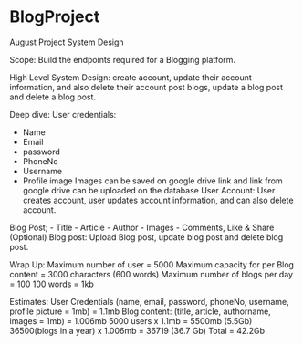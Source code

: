 # BlogProject
August Project System Design

Scope: 
Build the endpoints required for a Blogging platform.


High Level System Design:
create account, update their account information, and also delete their account 
post blogs, update a blog post and delete a blog post. 

Deep dive:
User credentials: 
- Name
- Email
- password
- PhoneNo
- Username
- Profile image
Images can be saved on google drive link and link from google drive can be uploaded on the database
User Account: User creates account, user updates account information, and can also delete account.

Blog Post;
	- Title
	- Article
	- Author
	- Images
	- Comments, Like & Share (Optional)
Blog post: Upload Blog post, update blog post and delete blog post.

Wrap Up: 
Maximum number of user = 5000
Maximum capacity for per Blog content = 3000 characters (600 words)
Maximum number of blogs per day = 100
100 words = 1kb

Estimates:
User Credentials (name, email, password, phoneNo, username, profile picture = 1mb) = 1.1mb
Blog content: (title, article, authorname, images = 1mb) = 1.006mb
5000 users x 1.1mb = 5500mb (5.5Gb)
36500(blogs in a year) x 1.006mb = 36719 (36.7 Gb)
Total = 42.2Gb
